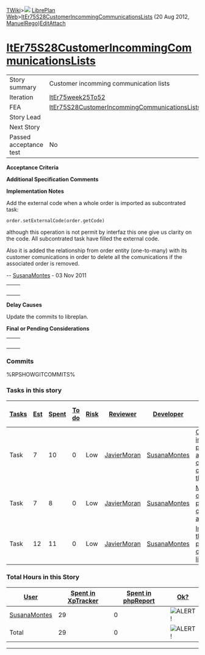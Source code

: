 [TWiki](/twiki/Main/WebHome)&gt;![](/twiki/TWiki/TWikiDocGraphics/web-bg-small.gif) [LibrePlan Web](/twiki/LibrePlan/WebHome)&gt;[ItEr75S28CustomerIncommingCommunicationsLists](http://wiki.libreplan-enterprise.com/twiki/LibrePlan/ItEr75S28CustomerIncommingCommunicationsLists "Topic revision: 8 (20 Aug 2012 - 09:52:54)") (20 Aug 2012, [ManuelRego](/twiki/Main/ManuelRego))[Edit](http://wiki.libreplan-enterprise.com/twiki/bin/edit/LibrePlan/ItEr75S28CustomerIncommingCommunicationsLists?t=1520337929 "Edit this topic text")[Attach](/twiki/bin/attach/LibrePlan/ItEr75S28CustomerIncommingCommunicationsLists "Attach an image or document to this topic")

 [ItEr75S28CustomerIncommingCommunicationsLists](/twiki/LibrePlan/ItEr75S28CustomerIncommingCommunicationsLists)
============================================================================================================================================================================



|                        |                                                                                                                          |
|------------------------|--------------------------------------------------------------------------------------------------------------------------|
| Story summary          | Customer incomming communication lists                                                                                   |
| Iteration              | [ItEr75week25To52](/twiki/LibrePlan/ItEr75week25To52)                                                           |
| FEA                    | [ItEr75S28CustomerIncommingCommunicationsLists](/twiki/LibrePlan/ItEr75S28CustomerIncommingCommunicationsLists) |
| Story Lead             |                                                                                                                          |
| Next Story             |                                                                                                                          |
| Passed acceptance test | No                                                                                                                       |

**Acceptance Criteria**

**Additional Specification Comments**

**Implementation Notes**

Add the external code when a whole order is imported as subcontrated task:

    order.setExternalCode(order.getCode)

although this operation is not permit by interfaz this one give us clarity on the code. All subcontrated task have filled the external code.

Also it is added the relationship from order entity (one-to-many) with its customer comunications in order to delete all the comunications if the associated order is removed.

-- [SusanaMontes](/twiki/Main/SusanaMontes) - 03 Nov 2011

|     |     |
|-----|-----|
|     |     |

**Delay Causes**

Update the commits to libreplan.

**Final or Pending Considerations**

|     |     |
|-----|-----|
|     |     |

###  Commits

%RPSHOWGITCOMMITS%

###  Tasks in this story



| [Tasks](http://wiki.libreplan-enterprise.com/twiki/LibrePlan/ItEr75S28CustomerIncommingCommunicationsLists?sortcol=0;table=2;up=0#sorted_table "Sort by this column") | [Est](http://wiki.libreplan-enterprise.com/twiki/LibrePlan/ItEr75S28CustomerIncommingCommunicationsLists?sortcol=1;table=2;up=0#sorted_table "Sort by this column") | [Spent](http://wiki.libreplan-enterprise.com/twiki/LibrePlan/ItEr75S28CustomerIncommingCommunicationsLists?sortcol=2;table=2;up=0#sorted_table "Sort by this column") | [To do](http://wiki.libreplan-enterprise.com/twiki/LibrePlan/ItEr75S28CustomerIncommingCommunicationsLists?sortcol=3;table=2;up=0#sorted_table "Sort by this column") | [Risk](http://wiki.libreplan-enterprise.com/twiki/LibrePlan/ItEr75S28CustomerIncommingCommunicationsLists?sortcol=4;table=2;up=0#sorted_table "Sort by this column") | [Reviewer](http://wiki.libreplan-enterprise.com/twiki/LibrePlan/ItEr75S28CustomerIncommingCommunicationsLists?sortcol=5;table=2;up=0#sorted_table "Sort by this column") | [Developer](http://wiki.libreplan-enterprise.com/twiki/LibrePlan/ItEr75S28CustomerIncommingCommunicationsLists?sortcol=6;table=2;up=0#sorted_table "Sort by this column") | [Task Name](http://wiki.libreplan-enterprise.com/twiki/LibrePlan/ItEr75S28CustomerIncommingCommunicationsLists?sortcol=7;table=2;up=0#sorted_table "Sort by this column") | [Start Date](http://wiki.libreplan-enterprise.com/twiki/LibrePlan/ItEr75S28CustomerIncommingCommunicationsLists?sortcol=8;table=2;up=0#sorted_table "Sort by this column") | [Est End Date](http://wiki.libreplan-enterprise.com/twiki/LibrePlan/ItEr75S28CustomerIncommingCommunicationsLists?sortcol=9;table=2;up=0#sorted_table "Sort by this column") | [End Date](http://wiki.libreplan-enterprise.com/twiki/LibrePlan/ItEr75S28CustomerIncommingCommunicationsLists?sortcol=10;table=2;up=0#sorted_table "Sort by this column") |
|--------------------------------------------------------------------------------------------------------------------------------------------------------------------------------|------------------------------------------------------------------------------------------------------------------------------------------------------------------------------|--------------------------------------------------------------------------------------------------------------------------------------------------------------------------------|--------------------------------------------------------------------------------------------------------------------------------------------------------------------------------|-------------------------------------------------------------------------------------------------------------------------------------------------------------------------------|-----------------------------------------------------------------------------------------------------------------------------------------------------------------------------------|------------------------------------------------------------------------------------------------------------------------------------------------------------------------------------|------------------------------------------------------------------------------------------------------------------------------------------------------------------------------------|-------------------------------------------------------------------------------------------------------------------------------------------------------------------------------------|---------------------------------------------------------------------------------------------------------------------------------------------------------------------------------------|------------------------------------------------------------------------------------------------------------------------------------------------------------------------------------|
| Task                                                                                                                                                                           | 7                                                                                                                                                                            | 10                                                                                                                                                                             | 0                                                                                                                                                                              | Low                                                                                                                                                                           | [JavierMoran](/twiki/Main/JavierMoran)                                                                                                                                   | [SusanaMontes](/twiki/Main/SusanaMontes)                                                                                                                                  | [Create a list of incoming projects accepted by customers and contracted with the company](/twiki/LibrePlan/AnA15S01CustomerIncommingCommunicationsLists#TasK1)           |                                                                                                                                                                                     |                                                                                                                                                                                       |                                                                                                                                                                                    |
| Task                                                                                                                                                                           | 7                                                                                                                                                                            | 8                                                                                                                                                                              | 0                                                                                                                                                                              | Low                                                                                                                                                                           | [JavierMoran](/twiki/Main/JavierMoran)                                                                                                                                   | [SusanaMontes](/twiki/Main/SusanaMontes)                                                                                                                                  | [Mark the items of incoming projects communications as reviewed](/twiki/LibrePlan/AnA15S01CustomerIncommingCommunicationsLists#TasK2)                                     |                                                                                                                                                                                     |                                                                                                                                                                                       |                                                                                                                                                                                    |
| Task                                                                                                                                                                           | 12                                                                                                                                                                           | 11                                                                                                                                                                             | 0                                                                                                                                                                              | Low                                                                                                                                                                           | [JavierMoran](/twiki/Main/JavierMoran)                                                                                                                                   | [SusanaMontes](/twiki/Main/SusanaMontes)                                                                                                                                  | [Include filter in the incoming projects communications list](/twiki/LibrePlan/AnA15S01CustomerIncommingCommunicationsLists#TasK3)                                        |                                                                                                                                                                                     |                                                                                                                                                                                       |                                                                                                                                                                                    |

###  Total Hours in this Story

| [User](http://wiki.libreplan-enterprise.com/twiki/LibrePlan/ItEr75S28CustomerIncommingCommunicationsLists?sortcol=0;table=3;up=0#sorted_table "Sort by this column") | [Spent in XpTracker](http://wiki.libreplan-enterprise.com/twiki/LibrePlan/ItEr75S28CustomerIncommingCommunicationsLists?sortcol=1;table=3;up=0#sorted_table "Sort by this column") | [Spent in phpReport](http://wiki.libreplan-enterprise.com/twiki/LibrePlan/ItEr75S28CustomerIncommingCommunicationsLists?sortcol=2;table=3;up=0#sorted_table "Sort by this column") | [Ok?](http://wiki.libreplan-enterprise.com/twiki/LibrePlan/ItEr75S28CustomerIncommingCommunicationsLists?sortcol=3;table=3;up=0#sorted_table "Sort by this column") |
|-------------------------------------------------------------------------------------------------------------------------------------------------------------------------------|---------------------------------------------------------------------------------------------------------------------------------------------------------------------------------------------|---------------------------------------------------------------------------------------------------------------------------------------------------------------------------------------------|------------------------------------------------------------------------------------------------------------------------------------------------------------------------------|
| [SusanaMontes](/twiki/Main/SusanaMontes)                                                                                                                             | 29                                                                                                                                                                                          | 0                                                                                                                                                                                           | ![ALERT!](/twiki/TWiki/TWikiDocGraphics/warning.gif "ALERT!")                                                                                                            |
| Total                                                                                                                                                                         | 29                                                                                                                                                                                          | 0                                                                                                                                                                                           | ![ALERT!](/twiki/TWiki/TWikiDocGraphics/warning.gif "ALERT!")                                                                                                            |

------------------------------------------------------------------------
